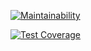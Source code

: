 

[![Maintainability](https://api.codeclimate.com/v1/badges/42bb4f6e2a7cece8f898/maintainability)](https://codeclimate.com/github/um-computacion-tm/scrabble-2023-franpasquier2/maintainability)

[![Test Coverage](https://api.codeclimate.com/v1/badges/42bb4f6e2a7cece8f898/test_coverage)](https://codeclimate.com/github/um-computacion-tm/scrabble-2023-franpasquier2/test_coverage)
